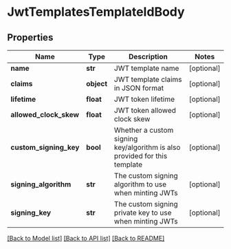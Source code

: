 # JwtTemplatesTemplateIdBody

## Properties
Name | Type | Description | Notes
------------ | ------------- | ------------- | -------------
**name** | **str** | JWT template name | [optional] 
**claims** | **object** | JWT template claims in JSON format | [optional] 
**lifetime** | **float** | JWT token lifetime | [optional] 
**allowed_clock_skew** | **float** | JWT token allowed clock skew | [optional] 
**custom_signing_key** | **bool** | Whether a custom signing key/algorithm is also provided for this template | [optional] 
**signing_algorithm** | **str** | The custom signing algorithm to use when minting JWTs | [optional] 
**signing_key** | **str** | The custom signing private key to use when minting JWTs | [optional] 

[[Back to Model list]](../README.md#documentation-for-models) [[Back to API list]](../README.md#documentation-for-api-endpoints) [[Back to README]](../README.md)

